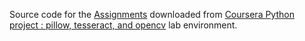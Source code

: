 Source code for the [Assignments](../main/Assignments) downloaded from [Coursera Python project : pillow, tesseract, and opencv](https://www.coursera.org/learn/python-project/home/week/1) lab environment.
